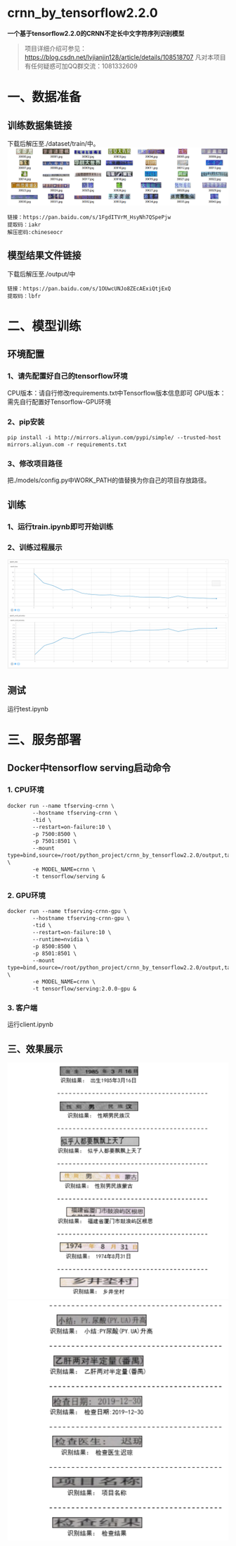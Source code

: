 ****crnn_by_tensorflow2.2.0****
=============================

****一个基于tensorflow2.2.0的CRNN不定长中文字符序列识别模型****

>项目详细介绍可参见：https://blog.csdn.net/lvjianjin128/article/details/108518707
>凡对本项目有任何疑惑可加QQ群交流：1081332609

# 一、数据准备

## 训练数据集链接
下载后解压至./dataset/train/中。
![图片1](./images/3.png)
```
链接：https://pan.baidu.com/s/1FgdITVrM_HsyNh7QSpePjw 
提取码：iakr
解压密码:chineseocr
```

## 模型结果文件链接

下载后解压至./output/中


```
链接：https://pan.baidu.com/s/1OUwcUNJo8ZEcAExiQtjExQ 
提取码：lbfr
```

# 二、模型训练

## 环境配置
### 1、请先配置好自己的tensorflow环境
CPU版本：请自行修改requirements.txt中Tensorflow版本信息即可
GPU版本：需先自行配置好Tensorflow-GPU环境
### 2、pip安装
```
pip install -i http://mirrors.aliyun.com/pypi/simple/ --trusted-host mirrors.aliyun.com -r requirements.txt
```
### 3、修改项目路径

把./models/config.py中WORK_PATH的值替换为你自己的项目存放路径。

## 训练

### 1、运行train.ipynb即可开始训练

### 2、训练过程展示

![Tensorboard](./images/4.png)

## 测试

运行test.ipynb

# 三、服务部署

## Docker中tensorflow serving启动命令

### 1. CPU环境

```
docker run --name tfserving-crnn \
        --hostname tfserving-crnn \
        -tid \
        --restart=on-failure:10 \
        -p 7500:8500 \
        -p 7501:8501 \
        --mount type=bind,source=/root/python_project/crnn_by_tensorflow2.2.0/output,target=/models \
        -e MODEL_NAME=crnn \
        -t tensorflow/serving &
```

### 2. GPU环境

```
docker run --name tfserving-crnn-gpu \
        --hostname tfserving-crnn-gpu \
        -tid \
        --restart=on-failure:10 \
        --runtime=nvidia \
        -p 8500:8500 \
        -p 8501:8501 \
        --mount type=bind,source=/root/python_project/crnn_by_tensorflow2.2.0/output,target=/models \
        -e MODEL_NAME=crnn \
        -t tensorflow/serving:2.0.0-gpu &
```

### 3. 客户端

运行client.ipynb

## 三、效果展示

![图片1](./images/2.png)
![图片1](./images/1.png)
